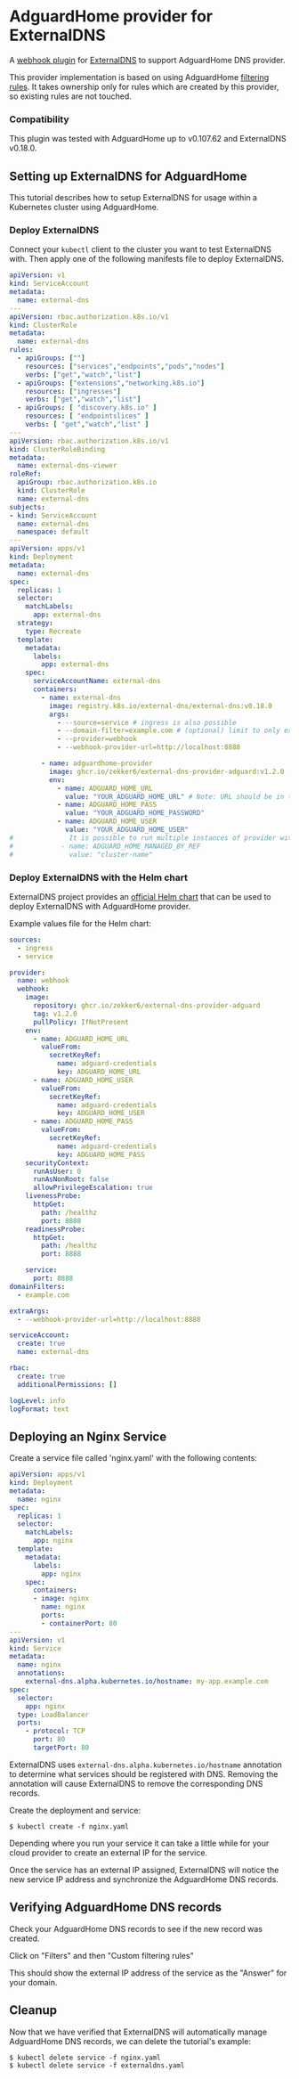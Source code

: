 # AdguardHome provider for ExternalDNS

A [webhook plugin](https://github.com/kubernetes-sigs/external-dns/blob/v0.18.0/docs/tutorials/webhook-provider.md) for [ExternalDNS](https://github.com/kubernetes-sigs/external-dns) to support AdguardHome DNS provider.

This provider implementation is based on using AdguardHome [filtering rules](https://adguard-dns.io/kb/general/dns-filtering-syntax/).
It takes ownership only for rules which are created by this provider, so existing rules are not touched.

### Compatibility

This plugin was tested with AdguardHome up to v0.107.62 and ExternalDNS v0.18.0.

## Setting up ExternalDNS for AdguardHome

This tutorial describes how to setup ExternalDNS for usage within a Kubernetes cluster using AdguardHome.

### Deploy ExternalDNS

Connect your `kubectl` client to the cluster you want to test ExternalDNS with.
Then apply one of the following manifests file to deploy ExternalDNS.

```yaml
apiVersion: v1
kind: ServiceAccount
metadata:
  name: external-dns
---
apiVersion: rbac.authorization.k8s.io/v1
kind: ClusterRole
metadata:
  name: external-dns
rules:
  - apiGroups: [""]
    resources: ["services","endpoints","pods","nodes"]
    verbs: ["get","watch","list"]
  - apiGroups: ["extensions","networking.k8s.io"]
    resources: ["ingresses"]
    verbs: ["get","watch","list"]
  - apiGroups: [ "discovery.k8s.io" ]
    resources: [ "endpointslices" ]
    verbs: [ "get","watch","list" ]
---
apiVersion: rbac.authorization.k8s.io/v1
kind: ClusterRoleBinding
metadata:
  name: external-dns-viewer
roleRef:
  apiGroup: rbac.authorization.k8s.io
  kind: ClusterRole
  name: external-dns
subjects:
- kind: ServiceAccount
  name: external-dns
  namespace: default
---
apiVersion: apps/v1
kind: Deployment
metadata:
  name: external-dns
spec:
  replicas: 1
  selector:
    matchLabels:
      app: external-dns
  strategy:
    type: Recreate
  template:
    metadata:
      labels:
        app: external-dns
    spec:
      serviceAccountName: external-dns
      containers:
        - name: external-dns
          image: registry.k8s.io/external-dns/external-dns:v0.18.0
          args:
            - --source=service # ingress is also possible
            - --domain-filter=example.com # (optional) limit to only example.com domains; change to match the zone created above.
            - --provider=webhook
            - --webhook-provider-url=http://localhost:8888

        - name: adguardhome-provider
          image: ghcr.io/zekker6/external-dns-provider-adguard:v1.2.0
          env:
            - name: ADGUARD_HOME_URL
              value: "YOUR_ADGUARD_HOME_URL" # Note: URL should be in the format of http://adguard.home:3000/control/
            - name: ADGUARD_HOME_PASS
              value: "YOUR_ADGUARD_HOME_PASSWORD"
            - name: ADGUARD_HOME_USER
              value: "YOUR_ADGUARD_HOME_USER"
#              It is possible to run multiple instances of provider with a single AdguardHome instance by using different owner refs
#            - name: ADGUARD_HOME_MANAGED_BY_REF
#              value: "cluster-name"
```

### Deploy ExternalDNS with the Helm chart

ExternalDNS project provides an [official Helm chart](https://github.com/kubernetes-sigs/external-dns/tree/master/charts/external-dns) that can be used to deploy ExternalDNS with AdguardHome provider.

Example values file for the Helm chart:

```yaml
sources:
  - ingress
  - service

provider:
  name: webhook
  webhook:
    image:
      repository: ghcr.io/zekker6/external-dns-provider-adguard
      tag: v1.2.0
      pullPolicy: IfNotPresent
    env:
      - name: ADGUARD_HOME_URL
        valueFrom:
          secretKeyRef:
            name: adguard-credentials
            key: ADGUARD_HOME_URL
      - name: ADGUARD_HOME_USER
        valueFrom:
          secretKeyRef:
            name: adguard-credentials
            key: ADGUARD_HOME_USER
      - name: ADGUARD_HOME_PASS
        valueFrom:
          secretKeyRef:
            name: adguard-credentials
            key: ADGUARD_HOME_PASS
    securityContext:
      runAsUser: 0
      runAsNonRoot: false
      allowPrivilegeEscalation: true
    livenessProbe:
      httpGet:
        path: /healthz  
        port: 8888  
    readinessProbe:
      httpGet:
        path: /healthz 
        port: 8888 

    service:
      port: 8888
domainFilters:
  - example.com

extraArgs:
  - --webhook-provider-url=http://localhost:8888

serviceAccount:
  create: true
  name: external-dns

rbac:
  create: true
  additionalPermissions: []

logLevel: info
logFormat: text
```

## Deploying an Nginx Service

Create a service file called 'nginx.yaml' with the following contents:

```yaml
apiVersion: apps/v1
kind: Deployment
metadata:
  name: nginx
spec:
  replicas: 1
  selector:
    matchLabels:
      app: nginx
  template:
    metadata:
      labels:
        app: nginx
    spec:
      containers:
      - image: nginx
        name: nginx
        ports:
        - containerPort: 80
---
apiVersion: v1
kind: Service
metadata:
  name: nginx
  annotations:
    external-dns.alpha.kubernetes.io/hostname: my-app.example.com
spec:
  selector:
    app: nginx
  type: LoadBalancer
  ports:
    - protocol: TCP
      port: 80
      targetPort: 80
```

ExternalDNS uses `external-dns.alpha.kubernetes.io/hostname` annotation to determine what services should be registered with DNS. Removing the annotation will cause ExternalDNS to remove the corresponding DNS records.

Create the deployment and service:

```console
$ kubectl create -f nginx.yaml
```

Depending where you run your service it can take a little while for your cloud provider to create an external IP for the service.

Once the service has an external IP assigned, ExternalDNS will notice the new service IP address and synchronize the AdguardHome DNS records.

## Verifying AdguardHome DNS records

Check your AdguardHome DNS records to see if the new record was created.

Click on "Filters" and then "Custom filtering rules"

This should show the external IP address of the service as the "Answer" for your domain.

## Cleanup

Now that we have verified that ExternalDNS will automatically manage AdguardHome DNS records, we can delete the tutorial's example:

```
$ kubectl delete service -f nginx.yaml
$ kubectl delete service -f externaldns.yaml
```
